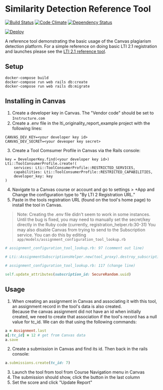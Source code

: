 # Similarity Detection Reference Tool

[![Build Status](https://travis-ci.org/instructure/lti_originality_report_example.svg?branch=master)](https://travis-ci.org/instructure/lti_originality_report_example)
[![Code Climate](https://codeclimate.com/github/instructure/lti_originality_report_example.svg)](https://codeclimate.com/github/instructure/lti_originality_report_example)
[![Dependency Status](https://gemnasium.com/badges/github.com/instructure/lti_originality_report_example.svg)](https://gemnasium.com/github.com/instructure/lti_originality_report_example)

[![Deploy](https://www.herokucdn.com/deploy/button.svg)](https://heroku.com/deploy)

A reference tool demonstrating the basic usage of the Canvas plagiarism detection platform. For a simple reference on doing basic LTI 2.1 registration and launches please see the [LTI 2.1 reference tool](https://github.com/instructure/lti2_reference_tool_provider).

## Setup
```
docker-compose build
docker-compose run web rails db:create
docker-compose run web rails db:migrate
```


## Installing in Canvas
1. Create a developer key in Canvas. The "Vendor code" should be set to `Instructure.com`
2. Create a .env file in the lti_originality_report_example project with the following lines:
```
CANVAS_DEV_KEY=<your developer key id>
CANVAS_DEV_SECRET=<your deveoper key secret>
```
3. Create a Tool Comsumer Profile in Canvas via the Rails console:
```
key = DeveloperKey.find(<your developer key id>)
Lti::ToolConsumerProfile.create!(
    services: Lti::ToolConsumerProfile::RESTRICTED_SERVICES,
    capabilities: Lti::ToolConsumerProfile::RESTRICTED_CAPABILITIES,
    developer_key: key
)
```
4. Navigate to a Canvas course or account and go to settings > +App and Change the configuration type to "By LTI 2 Registration URL."
5. Paste in the tools registration URL (found on the tool's home page) to install the tool in Canvas.

> Note: Creating the .env file didn't seem to work in some instances.  Until the bug is fixed, you may need to manually set the secret/key directly in the Ruby code (currently, registration_helper.rb:30-31)
> You may also disable Canvas from trying to send to the Subscription service.  You can do this by editing `app/models/assignment_configuration_tool_lookup.rb`

```ruby
# assignment_configuration_tool_lookup.rb: 97 (comment out line)
 
# Lti::AssignmentSubscriptionsHelper.new(tool_proxy).destroy_subscription(subscription_id)
```

```ruby
# assignment_configuration_tool_lookup.rb: 117 (change line)

self.update_attributes(subscription_id: SecureRandom.uuid)
```


## Usage
1. When creating an assignment in Canvas and associating it with this tool, an assignment record in the tool's data is also created.  
Because the canvas assignment did not have an id when initially created, we need to create that association if the tool's record has a null value for tc_id.
We can do that using the following commands:

```ruby
a = Assignment.last
a[:tc_id] = 12 # get from Canvas data
a.save
```

2. Create a submission in Canvas and find its id.  Then back in the rails console:
```ruby
a.submissions.create(tc_id: 7)
```

3. Launch the tool from tool from Course Navigation menu in Canvas
4. The submission should show, click the button in the last column
5. Set the score and click "Update Report"